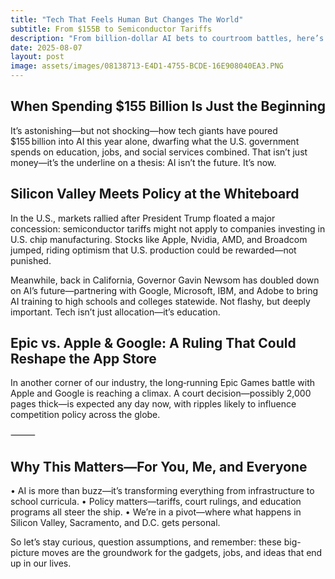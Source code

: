 ```yaml
---
title: "Tech That Feels Human But Changes The World"
subtitle: From $155B to Semiconductor Tariffs
description: "From billion-dollar AI bets to courtroom battles, here’s how today’s tech moves are rewriting tomorrow."
date: 2025-08-07
layout: post
image: assets/images/08138713-E4D1-4755-BCDE-16E908040EA3.PNG
---
```


<h2>When Spending $155 Billion Is Just the Beginning</h2>

It’s astonishing—but not shocking—how tech giants have poured $155 billion into AI this year alone, dwarfing what the U.S. government spends on education, jobs, and social services combined. That isn’t just money—it’s the underline on a thesis: AI isn’t the future. It’s now.

<h2>Silicon Valley Meets Policy at the Whiteboard</h2>

In the U.S., markets rallied after President Trump floated a major concession: semiconductor tariffs might not apply to companies investing in U.S. chip manufacturing. Stocks like Apple, Nvidia, AMD, and Broadcom jumped, riding optimism that U.S. production could be rewarded—not punished.

Meanwhile, back in California, Governor Gavin Newsom has doubled down on AI’s future—partnering with Google, Microsoft, IBM, and Adobe to bring AI training to high schools and colleges statewide. Not flashy, but deeply important. Tech isn’t just allocation—it’s education.

<h2>Epic vs. Apple & Google: A Ruling That Could Reshape the App Store</h2>

In another corner of our industry, the long‑running Epic Games battle with Apple and Google is reaching a climax. A court decision—possibly 2,000 pages thick—is expected any day now, with ripples likely to influence competition policy across the globe.

⸻

<h2>Why This Matters—For You, Me, and Everyone</h2>
	•	AI is more than buzz—it’s transforming everything from infrastructure to school curricula.
	•	Policy matters—tariffs, court rulings, and education programs all steer the ship.
	•	We’re in a pivot—where what happens in Silicon Valley, Sacramento, and D.C. gets personal.

So let’s stay curious, question assumptions, and remember: these big-picture moves are the groundwork for the gadgets, jobs, and ideas that end up in our lives.
